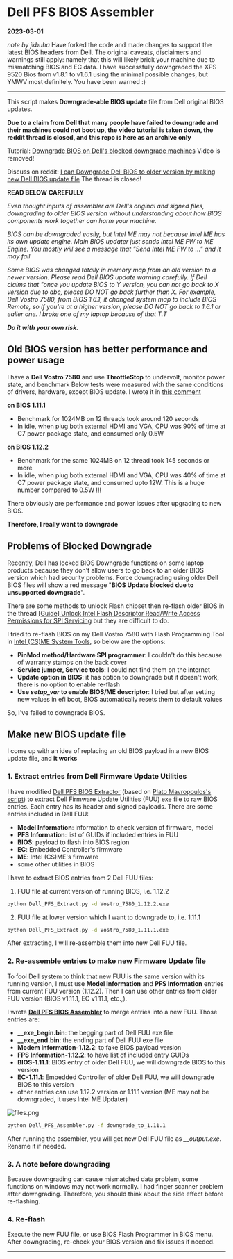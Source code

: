 # Dell PFS BIOS Assembler

**2023-03-01**

*note by jkbuha*
Have forked the code and made changes to support the latest BIOS headers from Dell. The original caveats, disclaimers and warnings still apply: namely that this will likely brick your machine due to mismatching BIOS and EC data. I have successfully downgraded the XPS 9520 Bios from v1.8.1 to v1.6.1 using the minimal possible changes, but YMWV most definitely. You have been warned :)

---

This script makes **Downgrade-able BIOS update** file from Dell original BIOS updates.  

**Due to a claim from Dell that many people have failed to downgrade and their machines could not boot up, the video tutorial is taken down, the reddit thread is closed, and this repo is here as an archive only**

Tutorial: [Downgrade BIOS on Dell's blocked downgrade machines][0] Video is removed!

Discuss on reddit: [I can Downgrade Dell BIOS to older version by making new Dell BIOS update file][6] The thread is closed!

**READ BELOW CAREFULLY**

*Even thought inputs of assembler are Dell's original and signed files, downgrading to older BIOS version without understanding about how BIOS components work together can harm your machine.*

*BIOS can be downgraded easily, but Intel ME may not because Intel ME has its own update engine. Main BIOS updater just sends Intel ME FW to ME Engine. You mostly will see a message that "Send Intel ME FW to ..." and it may fail*

*Some BIOS was changed totally in memory map from an old version to a newer version. Please read Dell BIOS update warning carefully. If Dell claims that "once you update BIOS to Y version, you can not go back to X version due to abc, please DO NOT go back further than X. For example, Dell Vostro 7580, from BIOS 1.6.1, it changed system map to include BIOS Remote, so If you're at a higher version, please DO NOT go back to 1.6.1 or ealier one. I broke one of my laptop because of that T.T*
  
***Do it with your own risk.***

## Old BIOS version has better performance and power usage
I have a **Dell Vostro 7580** and use **ThrottleStop** to undervolt, monitor power state, and benchmark
Below tests were measured with the same conditions of drivers, hardware, except BIOS update. I wrote it in [this comment][5]

**on BIOS 1.11.1**  
- Benchmark for 1024MB on 12 threads took around 120 seconds
- In idle, when plug both external HDMI and VGA, CPU was 90% of time at C7 power package state, and consumed only 0.5W

**on BIOS 1.12.2**  
- Benchmark for the same 1024MB on 12 thread took 145 seconds or more 
- In idle, when plug both external HDMI and VGA, CPU was 40% of time at C7 power package state, and consumed upto 12W. This is a huge number compared to 0.5W !!!

There obviously are performance and power issues after upgrading to new BIOS.

**Therefore, I really want to downgrade**

## Problems of Blocked Downgrade
Recently, Dell has locked BIOS Downgrade functions on some laptop products because they don't allow users to go back to an older BIOS version which had security problems.
Force downgrading using older Dell BIOS files will show a red message "**BIOS Update blocked due to unsupported downgrade**".  

There are some methods to unlock Flash chipset then re-flash older BIOS in the thread [[Guide] Unlock Intel Flash Descriptor Read/Write Access Permissions for SPI Servicing][1] but they are difficult to do.

I tried to re-flash BIOS on my Dell Vostro 7580 with Flash Programming Tool in [Intel (CS)ME System Tools][2], so below are the options:
* **PinMod method/Hardware SPI programmer**: I couldn't do this because of warranty stamps on the back cover
* **Service jumper, Service tools**: I could not find them on the internet
* **Update option in BIOS**: it has option to downgrade but it doesn't work, there is no option to enable re-flash
* **Use *setup_var* to enable BIOS/ME descriptor**: I tried but after setting new values in efi boot, BIOS automatically resets them to default values

So, I've failed to downgrade BIOS.

## Make new BIOS update file 
I come up with an idea of replacing an old BIOS payload in a new BIOS update file, and **it works**

### 1. Extract entries from Dell Firmware Update Utilities
I have modified [Dell PFS BIOS Extractor][3] (based on [Plato Mavropoulos's script][4]) to extract Dell Firmware Update Utilities (FUU) exe file to raw BIOS entries. Each entry has its header and signed payloads.
There are some entries included in Dell FUU: 
* **Model Information**: information to check version of firmware, model
* **PFS Information**: list of GUIDs if included entries in FUU
* **BIOS**: payload to flash into BIOS region
* **EC**: Embedded Controller's firmware
* **ME**: Intel (CS)ME's firmware
* some other utilities in BIOS

I have to extract BIOS entries from 2 Dell FUU files:
1. FUU file at current version of running BIOS, i.e. 1.12.2
```sh
python Dell_PFS_Extract.py -d Vostro_7580_1.12.2.exe
```
2. FUU file at lower version which I want to downgrade to, i.e. 1.11.1 
```sh
python Dell_PFS_Extract.py -d Vostro_7580_1.11.1.exe
```
After extracting, I will re-assemble them into new Dell FUU file.

### 2. Re-assemble entries to make new Firmware Update file
To fool Dell system to think that new FUU is the same version with its running version, I must use **Model Information** and **PFS Information** entries from current FUU version (1.12.2).
Then I can use other entries from older FUU version (BIOS v1.11.1, EC v1.11.1, etc.,).

I wrote [**Dell PFS BIOS Assembler**][3] to merge entries into a new FUU. Those entries are:
* **__exe_begin.bin**: the begging part of Dell FUU exe file
* **__exe_end.bin**: the ending part of Dell FUU exe file
* **Modem Information-1.12.2**: to fake BIOS payload version
* **FPS Information-1.12.2**: to have list of included entry GUIDs
* **BIOS-1.11.1**: BIOS entry of older Dell FUU, we will downgrade BIOS to this version
* **EC-1.11.1**: Embedded Controller of older Dell FUU, we will downgrade BIOS to this version
* other entries can use 1.12.2 version or 1.11.1 version (ME may not be downgraded, it uses Intel ME Updater)

![files.png](files.PNG)

```sh
python Dell_PFS_Assembler.py -f downgrade_to_1.11.1
```
After running the assembler, you will get new Dell FUU file as *__output.exe*. Rename it if needed.

### 3. A note before downgrading
Because downgrading can cause mismatched data problem, some functions on windows may not work normally. I had finger scanner problem after downgrading.
Therefore, you should think about the side effect before re-flashing.

### 4. Re-flash
Execute the new FUU file, or use BIOS Flash Programmer in BIOS menu. After downgrading, re-check your BIOS version and fix issues if needed.

---
<!--
Tutorial: [Downgrade BIOS on Dell's blocked downgrade machines][0]
-->

[*]: https://youtu.be/7zFAU9DKmVk
[0]: ""
[1]: https://www.win-raid.com/t3553f39-Guide-Unlock-Intel-Flash-Descriptor-Read-Write-Access-Permissions-for-SPI-Servicing.html
[2]: https://www.win-raid.com/t596f39-Intel-Management-Engine-Drivers-Firmware-amp-System-Tools.html
[3]: https://github.com/vuquangtrong/Dell-PFS-BIOS-Assembler
[4]: https://github.com/platomav/BIOSUtilities
[5]: https://www.reddit.com/r/Dell/comments/f45fp4/dell_g5_5587g7_7588_and_vostro_7580_bios_1122/fwk2kbp/
[6]: https://www.reddit.com/r/Dell/comments/i2dttg/i_can_downgrade_dell_bios_to_older_version_by/
